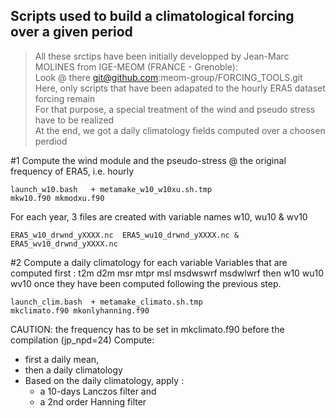## Scripts used to build a climatological forcing over a given period<br>
>
> All these srctips have been initially developped by Jean-Marc MOLINES from IGE-MEOM (FRANCE - Grenoble): <br>
> Look @ there git@github.com:meom-group/FORCING_TOOLS.git <br>
> Here, only scripts that have been adapated to the hourly ERA5 dataset forcing remain <br>
> For that purpose, a special treatment of the wind and pseudo stress have to be realized <br>
> At the end, we got a daily climatology fields computed over a choosen perdiod <br>

#1 Compute the wind module and the pseudo-stress @ the original frequency of ERA5, i.e. hourly
```
launch_w10.bash   + metamake_w10_w10xu.sh.tmp
mkw10.f90 mkmodxu.f90
```
For each year, 3 files are created with variable names w10, wu10 & wv10
```
ERA5_w10_drwnd_yXXXX.nc  ERA5_wu10_drwnd_yXXXX.nc & ERA5_wv10_drwnd_yXXXX.nc
```

#2 Compute a daily climatology for each variable
Variables that are computed first :  t2m d2m msr mtpr msl msdwswrf msdwlwrf 
then w10 wu10 wv10 once they have been computed following the previous step.
```
launch_clim.bash  + metamake_climato.sh.tmp
mkclimato.f90 mkonlyhanning.f90  
```
CAUTION: the frequency has to be set in mkclimato.f90 before the compilation (jp_npd=24) 
Compute: 
- first a daily mean, 
- then a daily climatology
- Based on the daily climatology, apply :
    - a 10-days Lanczos filter and 
    - a 2nd order Hanning filter
